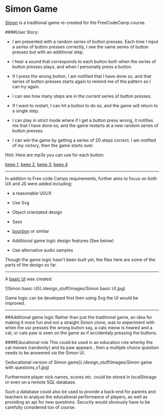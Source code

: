 # Simon Game

[Simon](https://www.freecodecamp.com/challenges/build-a-simon-game) is a traditional game re-created for the FreeCodeCamp course.


####User Story:


  * I am presented with a random series of button presses.
Each time I input a series of button presses correctly, I see the same series of button presses but with an additional step.


  * I hear a sound that corresponds to each button both when the series of button presses plays, and when I personally press a button.


  * If I press the wrong button, I am notified that I have done so, and that series of button presses starts again to remind me of the pattern so I can try again.


  * I can see how many steps are in the current series of button presses.


  * If I want to restart, I can hit a button to do so, and the game will return to a single step.


  * I can play in strict mode where if I get a button press wrong, it notifies me that I have done so, and the game restarts at a new random series of button presses.


  * I can win the game by getting a series of 20 steps correct. I am notified of my victory, then the game starts over.


Hint: Here are mp3s you can use for each button: 

[beep 1](https://s3.amazonaws.com/freecodecamp/simonSound1.mp3), [beep 2](https://s3.amazonaws.com/freecodecamp/simonSound2.mp3), [beep 3](https://s3.amazonaws.com/freecodecamp/simonSound3.mp3), [beep 4](https://s3.amazonaws.com/freecodecamp/simonSound4.mp3)


***

In addition to Free code Camps requirements, further aims to focus on both UX and JS were added including:

  * a reasonable UI/UX
  
  * Use Svg

  * Object orientated design
  
  * Sass
  
  * [bourbon](http://bourbon.io) or similar
  
  * Additional game logic design features (See below)
  
  * Use alternative audio samples


Though the game logic hasn't been built yet, the files here are some of the parts of the design so far.

___

A [basic UI](https://appijumbo.github.io/simonGame/) was created 

![Simon basic UI](./design_stuff/images/Simon basic UI.jpg)

Game logic can be developed first then using Svg the UI would be improved.

---

##Additional game logic
Rather than just the traditional game, an idea for making it more fun and not a straight Simon clone, was to experiment with when the usr presses the wrong button say, a cats meow is heared and a cat, or cats paw is seen on the game as if accidentaly pressing the buttons.

####Educational role
This could be used in an education role wherby the cat meows (randomly) and its paw appears , then a multiple choice question needs to be answered via the Simon UI.

![educational version of Simon game](./design_stuff/images/Simon game with questions_v1.jpg)


Furthermore player nick names, scores etc. could be stored in localStorage or even on a remote SQL database.

Such a database could also be used to provide a back-end for parents and teachers to analyse the educational performance of players, as well as providing an api for new questions. Security would obviously have to be carefully considered too of course.


  
  
  
  
  


